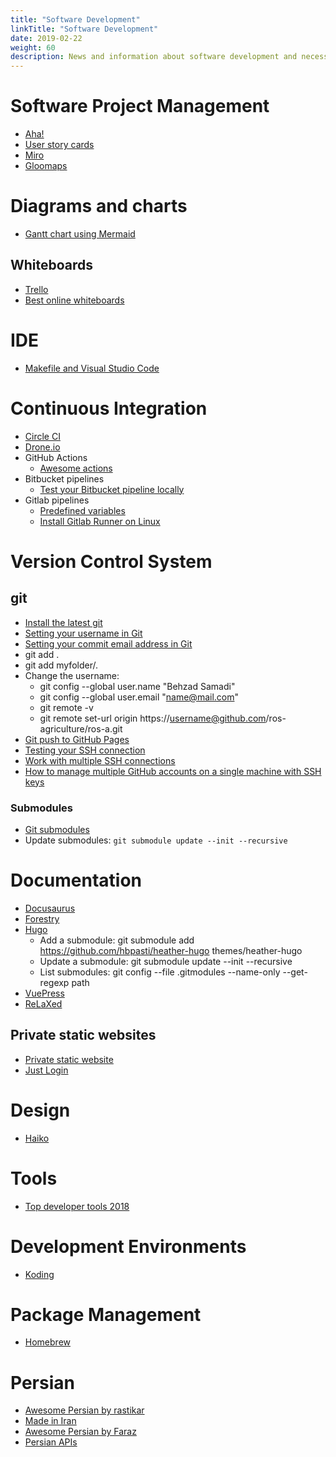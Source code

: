 ```yaml
---
title: "Software Development"
linkTitle: "Software Development"
date: 2019-02-22
weight: 60
description: News and information about software development and necessary tools
---
```


# Software Project Management

* [Aha!](https://www.aha.io/)
* [User story cards](https://www.agilebusiness.org/page/ProjectFramework_15_RequirementsandUserStories)
* [Miro](https://miro.com/)
* [Gloomaps](https://www.gloomaps.com/)

# Diagrams and charts
* [Gantt chart using Mermaid](https://mermaid-js.github.io/mermaid/#/)

## Whiteboards

* [Trello](https://trello.com)
* [Best online whiteboards](https://zapier.com/blog/best-online-whiteboard/)

# IDE
* [Makefile and Visual Studio Code](https://stackoverflow.com/questions/34937092/why-does-visual-studio-code-insert-spaces-when-editing-a-makefile-and-editor-in)

# Continuous Integration

* [Circle CI](http://circleci.com)
* [Drone.io](https://drone.io/)
* GitHub Actions
   * [Awesome actions](https://github.com/sdras/awesome-actions#github-pages)
* Bitbucket pipelines
   * [Test your Bitbucket pipeline locally](https://github.com/mserranom/bbrun)
* Gitlab pipelines
  * [Predefined variables](https://docs.gitlab.com/ee/ci/variables/predefined_variables.html)
  * [Install Gitlab Runner on Linux](https://docs.gitlab.com/runner/install/linux-repository.html)

# Version Control System

## git

- [Install the latest git](https://itsfoss.com/install-git-ubuntu/)
- [Setting your username in Git](https://help.github.com/articles/setting-your-username-in-git/)
- [Setting your commit email address in Git](https://help.github.com/articles/setting-your-commit-email-address-in-git/)
- git add .
- git add myfolder/.
- Change the username:
    - git config --global user.name "Behzad Samadi"
    - git config --global user.email "name@mail.com"
    - git remote -v
    - git remote set-url origin https://username@github.com/ros-agriculture/ros-a.git
- [Git push to GitHub Pages](https://devhints.io/travis-gh-pages)
- [Testing your SSH connection](https://help.github.com/en/github/authenticating-to-github/testing-your-ssh-connection)
- [Work with multiple SSH connections](https://code.tutsplus.com/tutorials/quick-tip-how-to-work-with-github-and-multiple-accounts--net-22574)
- [How to manage multiple GitHub accounts on a single machine with SSH keys](https://www.freecodecamp.org/news/manage-multiple-github-accounts-the-ssh-way-2dadc30ccaca/)

### Submodules
- [Git submodules](https://git-scm.com/book/en/v2/Git-Tools-Submodules)
- Update submodules: `git submodule update --init --recursive`

# Documentation

- [Docusaurus](https://docusaurus.io/en/)
- [Forestry](https://forestry.io/)
- [Hugo](https://gohugo.io/)
    - Add a submodule: git submodule add https://github.com/hbpasti/heather-hugo themes/heather-hugo
    - Update a submodule: git submodule update --init --recursive
    - List submodules: git config --file .gitmodules --name-only --get-regexp path
- [VuePress](https://vuepress.vuejs.org/)
- [ReLaXed](https://github.com/RelaxedJS/ReLaXed)

## Private static websites

- [Private static website](https://github.com/TehShrike/private-static-website)
- [Just Login](http://justlogin.xyz/)

# Design

- [Haiko](https://www.haiku.ai/)

# Tools

- [Top developer tools 2018](https://stackshare.io/posts/top-developer-tools-2018)

# Development Environments
* [Koding](https://www.koding.com/)

# Package Management
* [Homebrew](https://docs.brew.sh/Homebrew-on-Linux)

# Persian
* [Awesome Persian by rastikar](https://github.com/rastikerdar/awesome-persian)
* [Made in Iran](https://github.com/mohebifar/made-in-iran)
* [Awesome Persian by Faraz](https://github.com/fffaraz/awesome-persian)
* [Persian APIs](https://github.com/sepandhaghighi/APIs-made-in-Iran)
